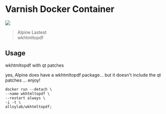 # Varnish Docker Container

[![](https://badge.imagelayers.io/alloylab/wkhtmltopdf:latest.svg)](https://imagelayers.io/?images=alloylab/wkhtmltopdf:latest)

> Alpine Lastest  
> wkhtmltopdf

## Usage

wkhtmltopdf with qt patches

yes, Alpine does have a wkhtmltopdf package... but it doesn't include the qt patches ... enjoy!

```
docker run --detach \
--name wkhtmltopdf \
--restart always \
-i -t \
alloylab/wkhtmltopdf;
```